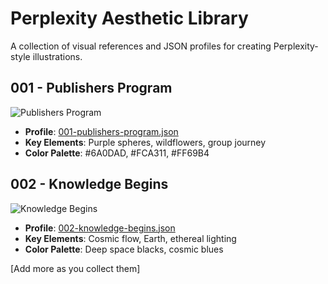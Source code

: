 # Perplexity Aesthetic Library

A collection of visual references and JSON profiles for creating Perplexity-style illustrations.

## 001 - Publishers Program
![Publishers Program](images/001-publishers-program.jpg)
- **Profile**: [001-publishers-program.json](profiles/001-publishers-program.json)
- **Key Elements**: Purple spheres, wildflowers, group journey
- **Color Palette**: #6A0DAD, #FCA311, #FF69B4

## 002 - Knowledge Begins
![Knowledge Begins](images/002-knowledge-begins.jpg)
- **Profile**: [002-knowledge-begins.json](profiles/002-knowledge-begins.json)
- **Key Elements**: Cosmic flow, Earth, ethereal lighting
- **Color Palette**: Deep space blacks, cosmic blues

[Add more as you collect them]
